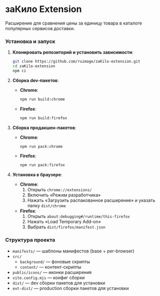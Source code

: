 # заКило Extension

Расширение для сравнения цены за единицу товара в каталоге популярных сервисов доставки.

### Установка и запуск

1. **Клонировать репозиторий и установить зависимости**:

   ```bash
   git clone https://github.com/ruimage/zaKilo-extension.git
   cd zaKilo-extension
   npm ci
   ```

2. **Сборка dev-пакетов**:

   - **Chrome**:
     ```bash
     npm run build:chrome
     ```
   - **Firefox**:
     ```bash
     npm run build:firefox
     ```

3. **Сборка продакшен-пакетов**:

   - **Chrome**:
     ```bash
     npm run pack:chrome
     ```
   - **Firefox**:
     ```bash
     npm run pack:firefox
     ```

4. **Установка в браузере**:
   - **Chrome**:
     1. Открыть `chrome://extensions/`
     2. Включить «Режим разработчика»
     3. Нажать «Загрузить распакованное расширение» и указать папку `dist/chrome`
   - **Firefox**:
     1. Открыть `about:debugging#/runtime/this-firefox`
     2. Нажать «Load Temporary Add-on»
     3. Выбрать `dist/firefox/manifest.json`

### Структура проекта

- `manifests/` — шаблоны манифестов (base + per-browser)
- `src/`
  - `background/` — фоновые скрипты
  - `content/` — контент-скрипты
- `public/icons/` — иконки расширения
- `vite.config.mjs` — конфиг сборки
- `dist/` — dev сборки пакетов для установки
- `ext-dist/` — production сборки пакетов для установки

